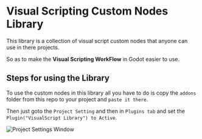 # Visual Scripting Custom Nodes Library

This library is a collection of visual script custom nodes that anyone can use in there projects.

So as to make the **Visual Scripting WorkFlow** in Godot easier to use.



## Steps for using the Library

To use the custom nodes in this library all you have to do is copy the `addons` folder from this repo to your project and `paste it there`.

Then just goto the `Project Setting` and then in `Plugins tab` and set the `Plugin("VisualScript Library") to Active`.

![Project Settings Window](https://i.imgur.com/V6Mh7hA.png)
